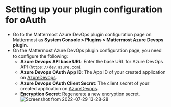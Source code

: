# Setting up your plugin configuration for oAuth

  - Go to the Mattermost Azure DevOps plugin configuration page on Mattermost as **System Console > Plugins > Mattermost Azure Devops plugin**.
  - On the Mattermost Azure DevOps plugin configuration page, you need to configure the following:
    - **Azure Devops API base URL**: Enter the base URL for Azure DevOps API (`https://dev.azure.com`).
    - **Azure Devops OAuth App ID**: The App ID of your created application on [AzureDevops](https://app.vsaex.visualstudio.com).
    - **Azure Devops OAuth Client Secret**: The client secret of your created application on [AzureDevops](https://app.vsaex.visualstudio.com).
    - **Encryption Secret**: Regenerate a new encryption secret.
      ![Screenshot from 2022-07-29 13-28-28](https://user-images.githubusercontent.com/100013900/181712756-c235fad3-e978-45c3-894a-5834832b872a.png)
